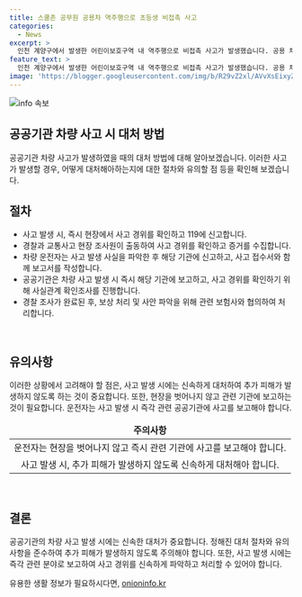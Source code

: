 ```yaml
---
title: 스쿨존 공무원 공용차 역주행으로 초등생 비접촉 사고
categories:
  - News
excerpt: >
  인천 계양구에서 발생한 어린이보호구역 내 역주행으로 비접촉 사고가 발생했습니다. 공용 차량으로 알려진 전기차가 어린이를 사고로 이끌었으며, 운전자는 사고 발생 사실을 모른다고 주장했습니다. 경찰은 차량 운전자의 주행과 어린이의 상태에 대한 정확한 조사를 진행할 예정이며, 사건에 대한 논란이 예상됩니다.
feature_text: >
  인천 계양구에서 발생한 어린이보호구역 내 역주행으로 비접촉 사고가 발생했습니다. 공용 차량으로 알려진 전기차가 어린이를 사고로 이끌었으며, 운전자는 사고 발생 사실을 모른다고 주장했습니다. 경찰은 차량 운전자의 주행과 어린이의 상태에 대한 정확한 조사를 진행할 예정이며, 사건에 대한 논란이 예상됩니다.
image: 'https://blogger.googleusercontent.com/img/b/R29vZ2xl/AVvXsEixyZcFfHzMRdzZMjFBmAUKJYCLCGyLL1o632UiGVXcaFdKo_bkvkuCioo0uUKlGfBVcT3P84aROyZIXSBEx3Aw5nCQ3pTgDom1WDC4m8eifvWiAmWEEVb4x6G_l8C0QH225ldMjyaFvpxGEBGNO37VmDTDMHGhJPq73UglMfDca1-0aw/s1600/blogspot.png'
---
```


<p><img src="https://blogger.googleusercontent.com/img/b/R29vZ2xl/AVvXsEixyZcFfHzMRdzZMjFBmAUKJYCLCGyLL1o632UiGVXcaFdKo_bkvkuCioo0uUKlGfBVcT3P84aROyZIXSBEx3Aw5nCQ3pTgDom1WDC4m8eifvWiAmWEEVb4x6G_l8C0QH225ldMjyaFvpxGEBGNO37VmDTDMHGhJPq73UglMfDca1-0aw/s1600/blogspot.png" alt="info 속보" /></p>

<h2 data-ke-size="size26">공공기관 차량 사고 시 대처 방법</h2>

<p data-ke-size="size16">공공기관 차량 사고가 발생하였을 때의 대처 방법에 대해 알아보겠습니다. 이러한 사고가 발생할 경우, 어떻게 대처해아하는지에 대한 절차와 유의할 점 등을 확인해 보겠습니다.</p>

<h2 data-ke-size="size24">절차</h2>

<ul>
<li>사고 발생 시, 즉시 현장에서 사고 경위를 확인하고 119에 신고합니다.</li>
<li>경찰과 교통사고 현장 조사원이 출동하여 사고 경위를 확인하고 증거를 수집합니다.</li>
<li>차량 운전자는 사고 발생 사실을 파악한 후 해당 기관에 신고하고, 사고 접수서와 함께 보고서를 작성합니다.</li>
<li>공공기관은 차량 사고 발생 시 즉시 해당 기관에 보고하고, 사고 경위를 확인하기 위해 사실관계 확인조사를 진행합니다.</li>
<li>경찰 조사가 완료된 후, 보상 처리 및 사안 파악을 위해 관련 보험사와 협의하여 처리합니다. </li>
</ul>

<p data-ke-size="size16">&nbsp;</p>

<h2 data-ke-size="size24">유의사항</h2>

<p data-ke-size="size16">이러한 상황에서 고려해야 할 점은, 사고 발생 시에는 신속하게 대처하여 추가 피해가 발생하지 않도록 하는 것이 중요합니다. 또한, 현장을 벗어나지 않고 관련 기관에 보고하는 것이 필요합니다. 운전자는 사고 발생 시 즉각 관련 공공기관에 사고를 보고해야 합니다.</p>

<table>
<thead>
<tr>
<td style="text-align: center;"><b>주의사항</b></td>
</tr>
</thead>
<tbody>
<tr>
<td style="text-align: center;">운전자는 현장을 벗어나지 않고 즉시 관련 기관에 사고를 보고해야 합니다.</td>
</tr>
<tr>
<td style="text-align: center;">사고 발생 시, 추가 피해가 발생하지 않도록 신속하게 대처해아 합니다.</td>
</tr>
</tbody>
</table>

<p data-ke-size="size16">&nbsp;</p>

<h2 data-ke-size="size24">결론</h2>

<p data-ke-size="size16">공공기관의 차량 사고 발생 시에는 신속한 대처가 중요합니다. 정해진 대처 절차와 유의사항을 준수하여 추가 피해가 발생하지 않도록 주의해야 합니다. 또한, 사고 발생 시에는 즉각 관련 분야로 보고하여 사고 경위를 신속하게 파악하고 처리할 수 있어야 합니다.</p>
유용한 생활 정보가 필요하시다면, <a href="https://onioninfo.kr" rel="dofollow">onioninfo.kr</a>


